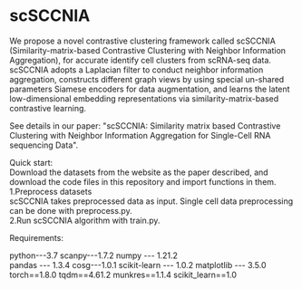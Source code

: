 # scSCCNIA
We propose a novel contrastive clustering framework called scSCCNIA (Similarity-matrix-based Contrastive Clustering with Neighbor Information Aggregation), for accurate identify cell clusters from scRNA-seq data. scSCCNIA adopts a Laplacian filter to conduct neighbor information aggregation, constructs different graph views by using special un-shared parameters Siamese encoders for data augmentation, and learns the latent low-dimensional embedding representations via similarity-matrix-based contrastive learning. 

See details in our paper: "scSCCNIA: Similarity matrix based Contrastive Clustering with Neighbor Information Aggregation for Single-Cell RNA sequencing Data". 

Quick start:  
Download the datasets from the website as the paper described, and download the code files in this repository and import functions in them.  
1.Preprocess datasets  
scSCCNIA takes preprocessed data as input. Single cell data preprocessing can be done with preprocess.py.  
2.Run scSCCNIA algorithm with train.py. 

Requirements: 

python---3.7 
scanpy---1.7.2
numpy --- 1.21.2  
pandas --- 1.3.4
cosg---1.0.1
scikit-learn --- 1.0.2
matplotlib --- 3.5.0
torch==1.8.0
tqdm==4.61.2
munkres==1.1.4
scikit_learn==1.0
